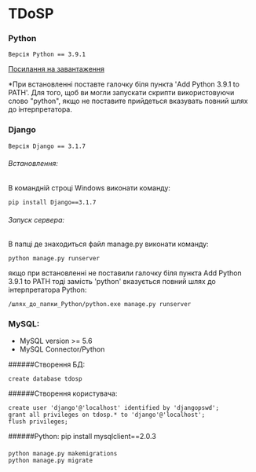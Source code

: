 # TDoSP

### Python
    Версія Python == 3.9.1  

[Посилання на завантаження](https://www.python.org/downloads/release/python-391/)  

*При встановленні поставте галочку біля пункта 'Add Python 3.9.1 to PATH'.
Для того, щоб ви могли запускати скрипти використовуючи слово "python",
якщо не поставите прийдеться вказувать повний шлях до інтерпретатора.

### Django
    Версія Django == 3.1.7

###### Встановлення:
В командній строці Windows виконати команду:  
    
    pip install Django==3.1.7

###### Запуск сервера:
В папці де знаходиться файл manage.py виконати команду:  
    
    python manage.py runserver

якщо при встановленні не поставили галочку біля пункта Add Python 3.9.1 to PATH
тоді замість 'python' вказується повний шлях до інтерпретатора Python:  

    /шлях_до_папки_Python/python.exe manage.py runserver

### MySQL:
- MySQL version >= 5.6
- MySQL Connector/Python
  
######Створення БД: 

	create database tdosp
######Створення користувача:

    create user 'django'@'localhost' identified by 'djangopswd';
    grant all privileges on tdosp.* to 'django'@'localhost';
    flush privileges;


######Python:
	pip install mysqlclient==2.0.3
####
    python manage.py makemigrations
    python manage.py migrate
            



